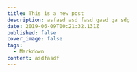 ```yaml
---
title: This is a new post
description: asfasd asd fasd gasd ga sdg
date: 2019-06-09T00:21:32.131Z
published: false
cover_image: false
tags:
  - Markdown
content: asdfasdf
---
```


